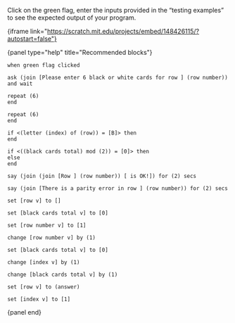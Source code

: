 Click on the green flag, enter the inputs provided in the “testing examples” to
see the expected output of your program.

{iframe link="https://scratch.mit.edu/projects/embed/148426115/?autostart=false"}

{panel type="help" title="Recommended blocks"}

```scratch:split:random
when green flag clicked

ask (join [Please enter 6 black or white cards for row ] (row number)) and wait
```


```scratch:split:random
repeat (6)
end

repeat (6)
end

if <(letter (index) of (row)) = [B]> then
end

if <((black cards total) mod (2)) = [0]> then
else
end
```

```scratch:split:random
say (join (join [Row ] (row number)) [ is OK!]) for (2) secs

say (join [There is a parity error in row ] (row number)) for (2) secs
```

```scratch:split:random
set [row v] to []

set [black cards total v] to [0]

set [row number v] to [1]

change [row number v] by (1)

set [black cards total v] to [0]

change [index v] by (1)

change [black cards total v] by (1)

set [row v] to (answer)

set [index v] to [1]
```

{panel end}
